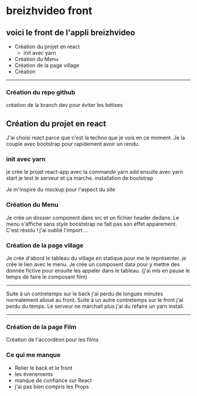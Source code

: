 # breizhvideo front

## voici le front de l'appli breizhvideo

* Création du projet en react
    * init avec yarn
* Création du Menu
* Création de la page village
* Création



----------------------------------

### Création du repo github

création de la branch dev pour éviter les bétises

## Création du projet en react

J'ai choisi react parce que c'est la techno que je vois en ce moment. Je la couple avec bootstrap pour rapidement avoir un rendu.

### init avec yarn

je crée le projet react-app avec la commande yarn add
ensuite avec yarn start je test le serveur et ça marche.
installation de bootstrap

Je m'inspire du mockup pour l'aspect du site

### Création du Menu

Je crée un dossier component dans src et un fichier header dedans.
Le menu s'affiche sans style booststrap ne fait pas son effet apparement.
C'est résolu ! j'ai oublié l'import ... 

### Création de la page village

Je crée d'abord le tableau du village en statique pour me le représenter. je crée le lien avec le menu.
Je crée un composent data pour y mettre des donnée fictive pour ensuite les appeler dans le tableau. (j'ai mis en pause le temps de faire le composant film)

---------------------

Suite à un contretemps sur le back j'ai perdu de longues minutes normalement alloué au front.
Suite à un autre contretemps sur le front j'ai perdu du temps. Le serveur ne marchait plus j'ai du refaire un yarn install.

---------------------

### Création de la page Film

Création de l'accordéon pour les films

### Ce qui me manque

* Relier le back et le front
* les évenements 
* manque de confiance sur React
* j'ai pas bien compris les Props